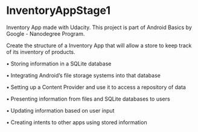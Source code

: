 # InventoryAppStage1
Inventory App made with Udacity. This project is part of Android Basics by Google - Nanodegree Program.

Create the structure of a Inventory App that will allow a store to keep track of its inventory of products. 

• Storing information in a SQLite database

• Integrating Android’s file storage systems into that database

• Setting up a Content Provider and use it to access a repository of data

• Presenting information from files and SQLite databases to users

• Updating information based on user input

• Creating intents to other apps using stored information
